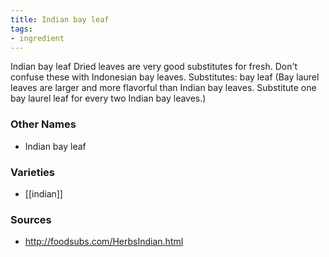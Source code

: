 ```yaml
---
title: Indian bay leaf
tags:
- ingredient
---
```

Indian bay leaf Dried leaves are very good substitutes for fresh. Don't confuse these with Indonesian bay leaves. Substitutes: bay leaf (Bay laurel leaves are larger and more flavorful than Indian bay leaves. Substitute one bay laurel leaf for every two Indian bay leaves.)

### Other Names

* Indian bay leaf

### Varieties

* [[indian]]

### Sources
* http://foodsubs.com/HerbsIndian.html
